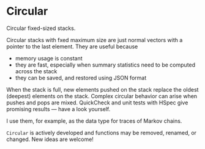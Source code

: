
# Circular

Circular fixed-sized stacks.

Circular stacks with fxed maximum size are just normal vectors with a
pointer to the last element. They are useful because

-   memory usage is constant
-   they are fast, especially when summary statistics need to be
    computed across the stack
-   they can be saved, and restored using JSON format

When the stack is full, new elements pushed on the stack replace the oldest
(deepest) elements on the stack. Complex circular behavior can arise when pushes
and pops are mixed. QuickCheck and unit tests with HSpec give promising results
&#x2014; have a look yourself.

I use them, for example, as the data type for traces of Markov chains.

`Circular` is actively developed and functions may be removed, renamed, or
changed. New ideas are welcome!

